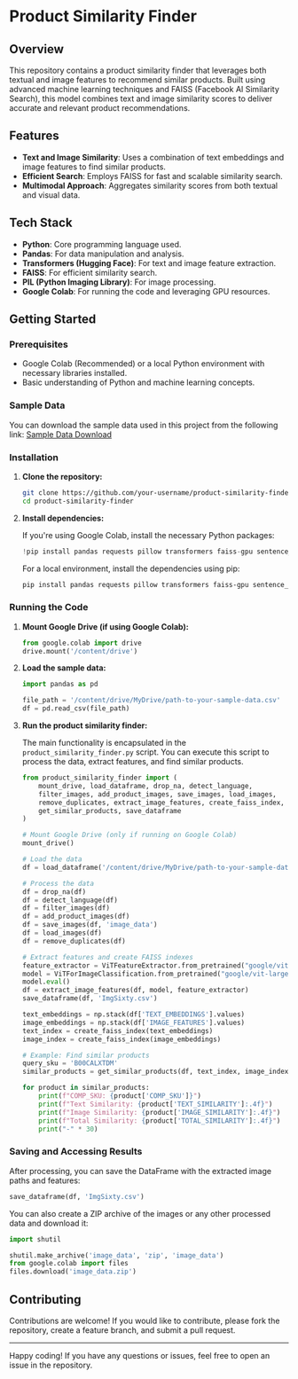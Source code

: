 # Product Similarity Finder

## Overview

This repository contains a product similarity finder that leverages both textual and image features to recommend similar products. Built using advanced machine learning techniques and FAISS (Facebook AI Similarity Search), this model combines text and image similarity scores to deliver accurate and relevant product recommendations.

## Features

- **Text and Image Similarity**: Uses a combination of text embeddings and image features to find similar products.
- **Efficient Search**: Employs FAISS for fast and scalable similarity search.
- **Multimodal Approach**: Aggregates similarity scores from both textual and visual data.

## Tech Stack

- **Python**: Core programming language used.
- **Pandas**: For data manipulation and analysis.
- **Transformers (Hugging Face)**: For text and image feature extraction.
- **FAISS**: For efficient similarity search.
- **PIL (Python Imaging Library)**: For image processing.
- **Google Colab**: For running the code and leveraging GPU resources.

## Getting Started

### Prerequisites

- Google Colab (Recommended) or a local Python environment with necessary libraries installed.
- Basic understanding of Python and machine learning concepts.

### Sample Data

You can download the sample data used in this project from the following link:
[Sample Data Download](https://drive.google.com/file/d/1EHgwx96LyLQQeEx2qyeXNpBhnrkl5r0O/view?usp=drive_link)

### Installation

1. **Clone the repository:**

   ```bash
   git clone https://github.com/your-username/product-similarity-finder.git
   cd product-similarity-finder
   ```

2. **Install dependencies:**

   If you're using Google Colab, install the necessary Python packages:

   ```python
   !pip install pandas requests pillow transformers faiss-gpu sentence_transformers
   ```

   For a local environment, install the dependencies using pip:

   ```bash
   pip install pandas requests pillow transformers faiss-gpu sentence_transformers
   ```

### Running the Code

1. **Mount Google Drive (if using Google Colab):**

   ```python
   from google.colab import drive
   drive.mount('/content/drive')
   ```

2. **Load the sample data:**

   ```python
   import pandas as pd

   file_path = '/content/drive/MyDrive/path-to-your-sample-data.csv'
   df = pd.read_csv(file_path)
   ```

3. **Run the product similarity finder:**

   The main functionality is encapsulated in the `product_similarity_finder.py` script. You can execute this script to process the data, extract features, and find similar products.

   ```python
   from product_similarity_finder import (
       mount_drive, load_dataframe, drop_na, detect_language, 
       filter_images, add_product_images, save_images, load_images, 
       remove_duplicates, extract_image_features, create_faiss_index, 
       get_similar_products, save_dataframe
   )

   # Mount Google Drive (only if running on Google Colab)
   mount_drive()

   # Load the data
   df = load_dataframe('/content/drive/MyDrive/path-to-your-sample-data.csv')

   # Process the data
   df = drop_na(df)
   df = detect_language(df)
   df = filter_images(df)
   df = add_product_images(df)
   df = save_images(df, 'image_data')
   df = load_images(df)
   df = remove_duplicates(df)

   # Extract features and create FAISS indexes
   feature_extractor = ViTFeatureExtractor.from_pretrained("google/vit-large-patch16-224-in21k")
   model = ViTForImageClassification.from_pretrained("google/vit-large-patch16-224-in21k")
   model.eval()
   df = extract_image_features(df, model, feature_extractor)
   save_dataframe(df, 'ImgSixty.csv')

   text_embeddings = np.stack(df['TEXT_EMBEDDINGS'].values)
   image_embeddings = np.stack(df['IMAGE_FEATURES'].values)
   text_index = create_faiss_index(text_embeddings)
   image_index = create_faiss_index(image_embeddings)

   # Example: Find similar products
   query_sku = 'B00CALXTDM'
   similar_products = get_similar_products(df, text_index, image_index, text_embeddings, image_embeddings, query_sku)

   for product in similar_products:
       print(f"COMP_SKU: {product['COMP_SKU']}")
       print(f"Text Similarity: {product['TEXT_SIMILARITY']:.4f}")
       print(f"Image Similarity: {product['IMAGE_SIMILARITY']:.4f}")
       print(f"Total Similarity: {product['TOTAL_SIMILARITY']:.4f}")
       print("-" * 30)
   ```

### Saving and Accessing Results

After processing, you can save the DataFrame with the extracted image paths and features:

```python
save_dataframe(df, 'ImgSixty.csv')
```

You can also create a ZIP archive of the images or any other processed data and download it:

```python
import shutil

shutil.make_archive('image_data', 'zip', 'image_data')
from google.colab import files
files.download('image_data.zip')
```

## Contributing

Contributions are welcome! If you would like to contribute, please fork the repository, create a feature branch, and submit a pull request.

---

Happy coding! If you have any questions or issues, feel free to open an issue in the repository.
